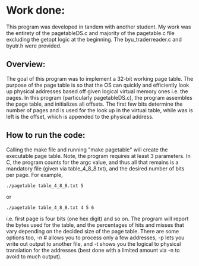 # Work done:
This program was developed in tandem with another student. My work was the entirety of the pagetableDS.c and majority of the pagetable.c file excluding the getopt logic at the beginning. The byu_traderreader.c and byutr.h were provided.

## Overview:
The goal of this program was to implement a 32-bit working page table. The purpose of the page table is so that the OS can quickly and efficiently look up physical addresses based off given logical virtual memory ones i.e. the pages. In this program (particularly pagetableDS.c), the program assembles the page table, and initializes all offsets. The first few bits determine the number of pages and is used for the look up in the virtual table, while was is left is the offset, which is appended to the physical address.

## How to run the code:
Calling the make file and running "make pagetable" will create the executable page table. Note, the program requires at least 3 parameters. In C, the program counts for the argc value, and thus all that remains is a mandatory file (given via table_4_8_8.txt), and the desired number of bits per page. For example, 
```
./pagetable table_4_8_8.txt 5
```  
or 
```
./pagetable table_4_8_8.txt 4 5 6 
```
 i.e. first page is four bits (one hex digit) and so on. The program will report the bytes used for the table, and the percentages of hits and misses that vary depending on the decided size of the page table. There are some options too, -n # allows you to process only a few addresses, -p lets you write out output to another file, and -t shows you the logical to physical translation for the addresses (best done with a limited amount via -n to avoid to much output).
